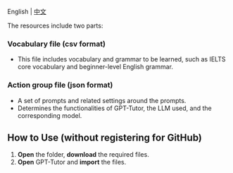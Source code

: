 <p >
    <br> English | <a href="README-CN.md">中文</a>
</p>


The resources include two parts:

### Vocabulary file (csv format)
- This file includes vocabulary and grammar to be learned, such as IELTS core vocabulary and beginner-level English grammar.

### Action group file (json format)
- A set of prompts and related settings around the prompts.
- Determines the functionalities of GPT-Tutor, the LLM used, and the corresponding model.

## How to Use (without registering for GitHub)

1. **Open** the folder, **download** the required files.
2. **Open** GPT-Tutor and **import** the files.

